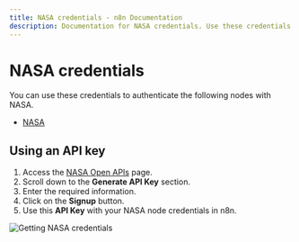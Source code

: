 ```yaml
---
title: NASA credentials - n8n Documentation
description: Documentation for NASA credentials. Use these credentials to authenticate NASA in n8n, a workflow automation platform.
---
```


# NASA credentials

You can use these credentials to authenticate the following nodes with NASA.

- [NASA](/integrations/builtin/app-nodes/n8n-nodes-base.nasa/)

## Using an API key

1. Access the [NASA Open APIs](https://api.nasa.gov/) page.
2. Scroll down to the **Generate API Key** section.
3. Enter the required information.
3. Click on the **Signup** button.
4. Use this **API Key** with your NASA node credentials in n8n.

![Getting NASA credentials](/_images/integrations/builtin/credentials/nasa/using-api.gif)

